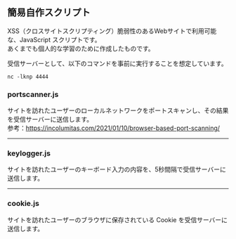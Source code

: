 ## 簡易自作スクリプト
XSS（クロスサイトスクリプティング）脆弱性のあるWebサイトで利用可能な、JavaScript スクリプトです。  
あくまでも個人的な学習のために作成したものです。

受信サーバーとして、以下のコマンドを事前に実行することを想定しています。
```
nc -lknp 4444
```

### portscanner.js
サイトを訪れたユーザーのローカルネットワークをポートスキャンし、その結果を受信サーバーに送信します。  
参考：https://incolumitas.com/2021/01/10/browser-based-port-scanning/
___

### keylogger.js
サイトを訪れたユーザーのキーボード入力の内容を、5秒間隔で受信サーバーに送信します。
___

### cookie.js
サイトを訪れたユーザーのブラウザに保存されている Cookie を受信サーバーに送信します。
